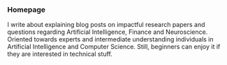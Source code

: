 ### Homepage
I write about explaining blog posts on impactful research papers and questions regarding Artificial Intelligence, Finance and Neuroscience. Oriented towards experts and intermediate understanding individuals in Artificial Intelligence and Computer Science. Still, beginners can enjoy it if they are interested in technical stuff. 

